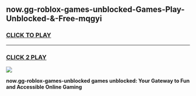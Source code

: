 
## now.gg-roblox-games-unblocked-Games-Play-Unblocked-&-Free-mqgyi
<h3>
<a href="https://premium76.site?title=now.gg-roblox-games-unblocked&ref=24A">CLICK TO PLAY</a></h3>
<hr>

<h3>
<a href="https://premium76.site?title=now.gg-roblox-games-unblocked&ref=24A">CLICK 2 PLAY</a>
  
</h3>

<a href="https://premium76.site?title=now.gg-roblox-games-unblocked&ref=24A"><img src="https://clearcache.store/games.png"></a>


**now.gg-roblox-games-unblocked games unblocked: Your Gateway to Fun and Accessible Online Gaming**
